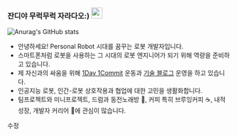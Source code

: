 ### 잔디야 무럭무럭 자라다오:) <img src="https://media.giphy.com/media/hvRJCLFzcasrR4ia7z/giphy.gif" width="25px">

![Anurag's GitHub stats](https://github-readme-stats.vercel.app/api?username=hweebaak&show_icons=true&theme=gruvbox)

- 안녕하세요! Personal Robot 시대를 꿈꾸는 로봇 개발자입니다.
- 스마트폰처럼 로봇을 사용하는 그 시대의 로봇 엔지니어가 되기 위해 역량을 준비하고 있습니다.
- 제 자신과의 싸움을 위해 [1Day 1Commit](https://github.com/updaun) 운동과 [기술 블로그](https://updaun.tistory.com/) 운영을 하고 있습니다.
- 인공지능 로봇, 인간-로봇 상호작용과 협업에 대한 고민을 생활화합니다.
- 팀프로젝트와 미니프로젝트, 드럼과 동전노래방 🎼, 커피 특히 브루잉커피 ☕, 내적 성장, 개발자 커리어 🌱에 관심이 많습니다.

수정